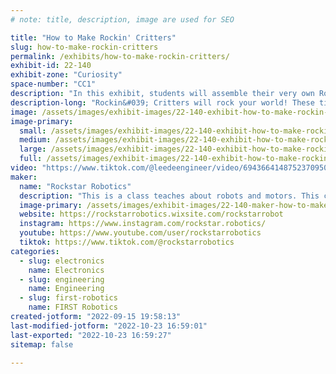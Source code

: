 ```yaml
---
# note: title, description, image are used for SEO

title: "How to Make Rockin' Critters"
slug: how-to-make-rockin-critters
permalink: /exhibits/how-to-make-rockin-critters/
exhibit-id: 22-140
exhibit-zone: "Curiosity"
space-number: "CC1"
description: "In this exhibit, students will assemble their very own Rockin&#039; critter. This is a dancing robot."
description-long: "Rockin&#039; Critters will rock your world! These tiny robots are super easy to assemble, with little instruction. This take home souvenir is the the life of party! You&#039;ll love your Rockin&#039; Critter. "
image: /assets/images/exhibit-images/22-140-exhibit-how-to-make-rockin-critters-dancing-robot-large.png
image-primary: 
  small: /assets/images/exhibit-images/22-140-exhibit-how-to-make-rockin-critters-dancing-robot-small.png
  medium: /assets/images/exhibit-images/22-140-exhibit-how-to-make-rockin-critters-dancing-robot-medium.png
  large: /assets/images/exhibit-images/22-140-exhibit-how-to-make-rockin-critters-dancing-robot-large.png
  full: /assets/images/exhibit-images/22-140-exhibit-how-to-make-rockin-critters-dancing-robot-full.png
video: "https://www.tiktok.com/@leedeengineer/video/6943664148752370950?is_copy_url=1&is_from_webapp=v1"
maker: 
  name: "Rockstar Robotics"
  description: "This is a class teaches about robots and motors. This course is meant for kids ages six through twelve, but all ages are welcome."
  image-primary: /assets/images/exhibit-images/22-140-maker-how-to-make-rockin-critters-img-8679-medium.jpg
  website: https://rockstarrobotics.wixsite.com/rockstarrobot
  instagram: https://www.instagram.com/rockstar.robotics/
  youtube: https://www.youtube.com/user/rockstarrobotics
  tiktok: https://www.tiktok.com/@rockstarrobotics
categories: 
  - slug: electronics
    name: Electronics
  - slug: engineering
    name: Engineering
  - slug: first-robotics
    name: FIRST Robotics
created-jotform: "2022-09-15 19:58:13"
last-modified-jotform: "2022-10-23 16:59:01"
last-exported: "2022-10-23 16:59:27"
sitemap: false

---
```

